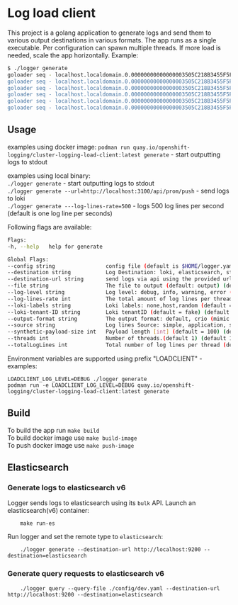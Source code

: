# Log load client

This project is a golang application to generate logs and send them to various output destinations in various formats.
The app runs as a single executable. Per configuration can spawn multiple threads. If more load is needed, scale the app horizontally.
Example:

```bash
$ ./logger generate
goloader seq - localhost.localdomain.0.00000000000000003505C218B3455F5F - 0000000000 - You're screwed !
goloader seq - localhost.localdomain.0.00000000000000003505C218B3455F5F - 0000000001 - Don’t use beef stew as a computer password. It’s not stroganoff.
goloader seq - localhost.localdomain.0.00000000000000003505C218B3455F5F - 0000000002 - failed to reach the cloud, try again on a rainy day
goloader seq - localhost.localdomain.0.00000000000000003505C218B3455F5F - 0000000003 - successfully launched a car in space
goloader seq - localhost.localdomain.0.00000000000000003505C218B3455F5F - 0000000004 - error while reading floppy disk
goloader seq - localhost.localdomain.0.00000000000000003505C218B3455F5F - 0000000005 - Don’t use beef stew as a computer password. It’s not stroganoff.
```
## Usage

examples using docker image:
`podman run quay.io/openshift-logging/cluster-logging-load-client:latest generate`  - start outputting logs to stdout


examples using local binary:  
`./logger generate` - start outputting logs to stdout  
`./logger generate --url=http://localhost:3100/api/prom/push` - send logs to loki  
`./logger generate ---log-lines-rate=500` - logs 500 log lines per second (default is one log line per seconds)  

Following flags are available:  

```bash
Flags:
-h, --help   help for generate

Global Flags:
--config string                config file (default is $HOME/logger.yaml)
--destination string           Log Destination: loki, elasticsearch, stdout, file. (default stdout) (default "stdout")
--destination-url string       send logs via api using the provided url (e.g http://localhost:3100/api/prom/push)
--file string                  The file to output (default: output) (default "output")
--log-level string             Log level: debug, info, warning, error (default = error) (default "error")
--log-lines-rate int           The total amount of log lines per thread per second to generate.(default 1) (default 1)
--loki-labels string           Loki labels: none,host,random (default = random) (default "random")
--loki-tenant-ID string        Loki tenantID (default = fake) (default "fake")
--output-format string         The output format: default, crio (mimic CRIO output), csv (default "default")
--source string                Log lines Source: simple, application, synthetic. (default simple) (default "simple")
--synthetic-payload-size int   Payload length [int] (default = 100) (default 100)
--threads int                  Number of threads.(default 1) (default 1)
--totalLogLines int            Total number of log lines per thread (default 0 - infinite)
```

Environment variables are supported using prefix "LOADCLIENT" - examples: 

`LOADCLIENT_LOG_LEVEL=DEBUG ./logger generate`  
`podman run -e LOADCLIENT_LOG_LEVEL=DEBUG quay.io/openshift-logging/cluster-logging-load-client:latest generate`  

## Build

To build the app run `make build`  
To build docker image use `make build-image`  
To push docker image use `make push-image`  

## Elasticsearch

### Generate logs to elasticsearch v6

Logger sends logs to elasticsearch using its `bulk` API.
Launch an elasticsearch(v6) container:
```
    make run-es
```

Run logger and set the remote type to `elasticsearch`: 
```
    ./logger generate --destination-url http://localhost:9200 --destination=elasticsearch
```

### Generate query requests to elasticsearch v6

```
    ./logger query --query-file ./config/dev.yaml --destination-url http://localhost:9200 --destination=elasticsearch
```
